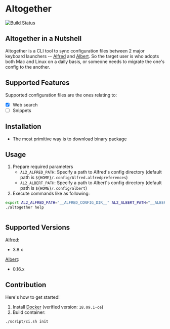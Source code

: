 Altogether
===

[![Build Status](https://dev.azure.com/announce/altogether/_apis/build/status/announce.altogether?branchName=master)](https://dev.azure.com/announce/altogether/_build/latest?definitionId=4&branchName=master)

## Altogether in a Nutshell

Altogether is a CLI tool to sync configuration files between 2 major keyboard launchers -- [Alfred](https://www.alfredapp.com/) and [Albert](https://albertlauncher.github.io/).
So the target user is who adopts both Mac and Linux on a daily basis, or someone needs to migrate the one's config to the another.

## Supported Features

Supported configuration files are the ones relating to:

* [x] Web search
* [ ] Snippets

## Installation

* The most primitive way is to download binary package

## Usage

1. Prepare required parameters
    * `AL2_ALFRED_PATH`: Specify a path to Alfred's config directory (default path is `${HOME}/.config/Alfred.alfredpreferences`)
    * `AL2_ALBERT_PATH`: Specify a path to Albert's config directory (default path is `${HOME}/.config/albert`)
1. Execute commands like as following:

```bash
export AL2_ALFRED_PATH="__ALFRED_CONFIG_DIR__" AL2_ALBERT_PATH="__ALBERT_CONFIG_DIR__"
./altogether help
```

```text
```

## Supported Versions

[Alfred](https://www.alfredapp.com/changelog/):

* 3.8.x

[Albert](https://albertlauncher.github.io/docs/changelog/):

* 0.16.x


## Contribution

Here's how to get started!

1. Install [Docker](https://docs.docker.com/install/) (verified version: `18.09.1-ce`)
1. Build container:
 
 ```bash
 ./script/ci.sh init
```
